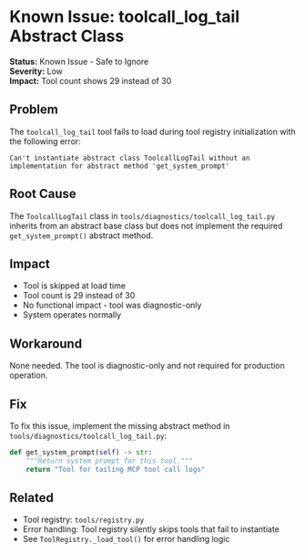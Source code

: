 # Known Issue: toolcall_log_tail Abstract Class

**Status:** Known Issue - Safe to Ignore  
**Severity:** Low  
**Impact:** Tool count shows 29 instead of 30

## Problem

The `toolcall_log_tail` tool fails to load during tool registry initialization with the following error:

```
Can't instantiate abstract class ToolcallLogTail without an implementation for abstract method 'get_system_prompt'
```

## Root Cause

The `ToolcallLogTail` class in `tools/diagnostics/toolcall_log_tail.py` inherits from an abstract base class but does not implement the required `get_system_prompt()` abstract method.

## Impact

- Tool is skipped at load time
- Tool count is 29 instead of 30
- No functional impact - tool was diagnostic-only
- System operates normally

## Workaround

None needed. The tool is diagnostic-only and not required for production operation.

## Fix

To fix this issue, implement the missing abstract method in `tools/diagnostics/toolcall_log_tail.py`:

```python
def get_system_prompt(self) -> str:
    """Return system prompt for this tool."""
    return "Tool for tailing MCP tool call logs"
```

## Related

- Tool registry: `tools/registry.py`
- Error handling: Tool registry silently skips tools that fail to instantiate
- See `ToolRegistry._load_tool()` for error handling logic

